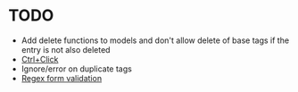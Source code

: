 # TODO

- Add delete functions to models and don't allow delete of base tags if the entry is not also deleted
- [Ctrl+Click](https://www.bing.com/search?q=js+change+link+on+ctrl+click&cvid=f35b8fba74b64c7eb4039c7e763d5191&aqs=edge..69i57.11589j0j1&pglt=129&FORM=ANNTA1&PC=LCTS)
- Ignore/error on duplicate tags
- [Regex form validation](https://stackoverflow.com/questions/29865320/django-form-field-regex-validation-for-alphanumeric-characters)
